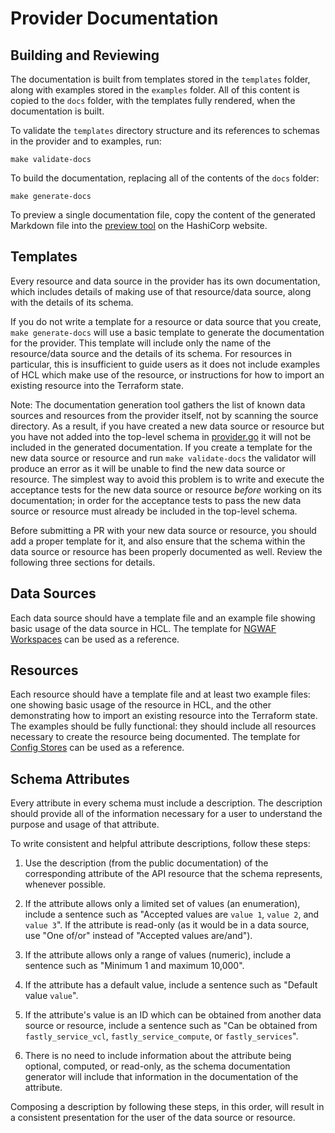 # Provider Documentation

## Building and Reviewing

The documentation is built from templates stored in the `templates`
folder, along with examples stored in the `examples` folder. All of
this content is copied to the `docs` folder, with the templates fully
rendered, when the documentation is built.

To validate the `templates` directory structure and its references to
schemas in the provider and to examples, run:

```shell
make validate-docs
```

To build the documentation, replacing all of the contents of the
`docs` folder:

```shell
make generate-docs
```

To preview a single documentation file, copy the content of the
generated Markdown file into the [preview
tool](https://registry.terraform.io/tools/doc-preview) on the
HashiCorp website.

## Templates

Every resource and data source in the provider has its own
documentation, which includes details of making use of that
resource/data source, along with the details of its schema.

If you do not write a template for a resource or data source that you
create, `make generate-docs` will use a basic template to generate the
documentation for the provider. This template will include only the
name of the resource/data source and the details of its schema. For
resources in particular, this is insufficient to guide users as it
does not include examples of HCL which make use of the resource, or
instructions for how to import an existing resource into the Terraform
state.

Note: The documentation generation tool gathers the list of known data
sources and resources from the provider itself, not by scanning the
source directory. As a result, if you have created a new data source
or resource but you have not added into the top-level schema in
[provider.go](fastly/provider.go) it will not be included in the
generated documentation. If you create a template for the new data
source or resource and run `make validate-docs` the validator will
produce an error as it will be unable to find the new data source or
resource. The simplest way to avoid this problem is to write and
execute the acceptance tests for the new data source or resource
*before* working on its documentation; in order for the acceptance
tests to pass the new data source or resource must already be included
in the top-level schema.

Before submitting a PR with your new data source or resource, you
should add a proper template for it, and also ensure that the schema
within the data source or resource has been properly documented as
well. Review the following three sections for details.

## Data Sources

Each data source should have a template file and an example file
showing basic usage of the data source in HCL. The template for [NGWAF
Workspaces](templates/data-sources/ngwaf_workspaces.md.tmpl) can be
used as a reference.

## Resources

Each resource should have a template file and at least two example
files: one showing basic usage of the resource in HCL, and the
other demonstrating how to import an existing resource into the
Terraform state. The examples should be fully functional: they should
include all resources necessary to create the resource being
documented. The template for [Config
Stores](templates/resources/configstore.md.tmpl) can be used as a
reference.

## Schema Attributes

Every attribute in every schema must include a description. The
description should provide all of the information necessary for a user
to understand the purpose and usage of that attribute.

To write consistent and helpful attribute descriptions, follow these steps:

1. Use the description (from the public documentation) of the
   corresponding attribute of the API resource that the schema
   represents, whenever possible.

1. If the attribute allows only a limited set of values (an
   enumeration), include a sentence such as "Accepted values are
   `value 1`, `value 2`, and `value 3`". If the attribute is read-only
   (as it would be in a data source, use "One of/or" instead of "Accepted
   values are/and").

1. If the attribute allows only a range of values (numeric), include a
   sentence such as "Minimum 1 and maximum 10,000".

1. If the attribute has a default value, include a sentence such as
   "Default value `value`".

1. If the attribute's value is an ID which can be obtained from
   another data source or resource, include a sentence such as "Can be
   obtained from `fastly_service_vcl`, `fastly_service_compute`, or
   `fastly_services`".

1. There is no need to include information about the attribute being
   optional, computed, or read-only, as the schema documentation
   generator will include that information in the documentation of the
   attribute.

Composing a description by following these steps, in this order, will
result in a consistent presentation for the user of the data source or
resource.
